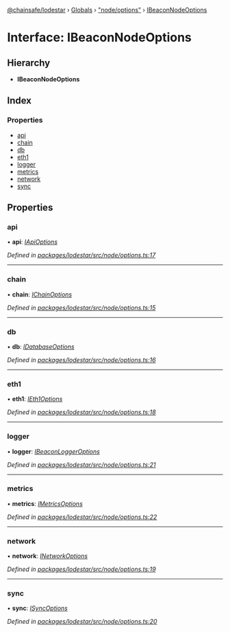 [@chainsafe/lodestar](../README.md) › [Globals](../globals.md) › ["node/options"](../modules/_node_options_.md) › [IBeaconNodeOptions](_node_options_.ibeaconnodeoptions.md)

# Interface: IBeaconNodeOptions

## Hierarchy

* **IBeaconNodeOptions**

## Index

### Properties

* [api](_node_options_.ibeaconnodeoptions.md#api)
* [chain](_node_options_.ibeaconnodeoptions.md#chain)
* [db](_node_options_.ibeaconnodeoptions.md#db)
* [eth1](_node_options_.ibeaconnodeoptions.md#eth1)
* [logger](_node_options_.ibeaconnodeoptions.md#logger)
* [metrics](_node_options_.ibeaconnodeoptions.md#metrics)
* [network](_node_options_.ibeaconnodeoptions.md#network)
* [sync](_node_options_.ibeaconnodeoptions.md#sync)

## Properties

###  api

• **api**: *[IApiOptions](_api_options_.iapioptions.md)*

*Defined in [packages/lodestar/src/node/options.ts:17](https://github.com/ChainSafe/lodestar/blob/08fb27fc7/packages/lodestar/src/node/options.ts#L17)*

___

###  chain

• **chain**: *[IChainOptions](_chain_options_.ichainoptions.md)*

*Defined in [packages/lodestar/src/node/options.ts:15](https://github.com/ChainSafe/lodestar/blob/08fb27fc7/packages/lodestar/src/node/options.ts#L15)*

___

###  db

• **db**: *[IDatabaseOptions](_db_options_.idatabaseoptions.md)*

*Defined in [packages/lodestar/src/node/options.ts:16](https://github.com/ChainSafe/lodestar/blob/08fb27fc7/packages/lodestar/src/node/options.ts#L16)*

___

###  eth1

• **eth1**: *[IEth1Options](_eth1_options_.ieth1options.md)*

*Defined in [packages/lodestar/src/node/options.ts:18](https://github.com/ChainSafe/lodestar/blob/08fb27fc7/packages/lodestar/src/node/options.ts#L18)*

___

###  logger

• **logger**: *[IBeaconLoggerOptions](_node_loggeroptions_.ibeaconloggeroptions.md)*

*Defined in [packages/lodestar/src/node/options.ts:21](https://github.com/ChainSafe/lodestar/blob/08fb27fc7/packages/lodestar/src/node/options.ts#L21)*

___

###  metrics

• **metrics**: *[IMetricsOptions](_metrics_options_.imetricsoptions.md)*

*Defined in [packages/lodestar/src/node/options.ts:22](https://github.com/ChainSafe/lodestar/blob/08fb27fc7/packages/lodestar/src/node/options.ts#L22)*

___

###  network

• **network**: *[INetworkOptions](_network_options_.inetworkoptions.md)*

*Defined in [packages/lodestar/src/node/options.ts:19](https://github.com/ChainSafe/lodestar/blob/08fb27fc7/packages/lodestar/src/node/options.ts#L19)*

___

###  sync

• **sync**: *[ISyncOptions](_sync_options_.isyncoptions.md)*

*Defined in [packages/lodestar/src/node/options.ts:20](https://github.com/ChainSafe/lodestar/blob/08fb27fc7/packages/lodestar/src/node/options.ts#L20)*
